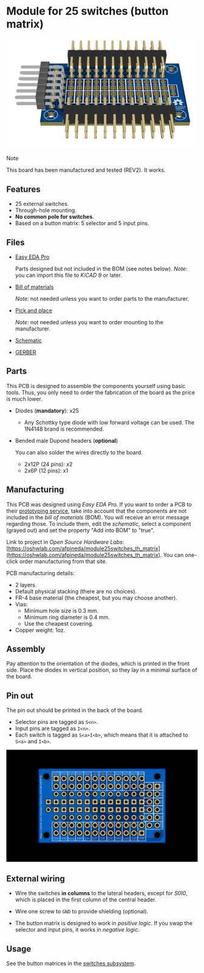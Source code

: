 # Module for 25 switches (button matrix)

![Module for 25 switches (through-hole)](./ModuleBtnMatrix25sw.png)

> [!NOTE]
> This board has been manufactured and tested (REV2).
> It works.

## Features

- 25 external switches.
- Through-hole mounting.
- **No common pole for switches**.
- Based on a button matrix: 5 selector and 5 input pins.

## Files

- [Easy EDA Pro](./ModuleBtnMatrix25sw.epro)

  Parts designed but not included in the BOM (see notes below).
  *Note:* you can import this file to *KiCAD 9* or later.

- [Bill of materials](./ModuleBtnMatrix25sw_BOM.csv)

  *Note:* not needed unless you want to order parts to the manufacturer.

- [Pick and place](./ModuleBtnMatrix25sw_PickAndPlace.csv)

  *Note:* not needed unless you want to order mounting to the manufacturer.

- [Schematic](./ModuleBtnMatrix25sw.pdf)
- [GERBER](./ModuleBtnMatrix25sw_GERBER.zip)

## Parts

This PCB is designed to assemble the components yourself using basic tools.
Thus, you only need to order the fabrication of the board as the price is much lower.

- Diodes (**mandatory**): x25

  - Any Schottky type diode with low forward voltage can be used.
    The 1N4148 brand is recommended.

- Bended male Dupond headers (**optional**)

  You can also solder the wires directly to the board.

  - 2x12P (24 pins): x2
  - 2x6P (12 pins): x1

## Manufacturing

This PCB was designed using *Easy EDA Pro*.
If you want to order a PCB to their
[prototyping service](https://jlcpcb.com/?href=easyeda-home),
take into account that the components are not included in the *bill of materials* (BOM).
You will receive an error message regarding those.
To include them, edit the *schematic*, select a component (grayed out) and
set the property "Add into BOM" to "true".

Link to project in *Open Source Hardware Labs*:
[https://oshwlab.com/afpineda/module25switches_th_matrix](https://oshwlab.com/afpineda/module25switches_th_matrix).
You can one-click order manufacturing from that site.

PCB manufacturing details:

- 2 layers.
- Default physical stacking (there are no choices).
- FR-4 base material (the cheapest, but you may choose another).
- Vias:
  - Minimum hole size is 0.3 mm.
  - Minimum ring diameter is 0.4 mm.
  - Use the cheapest covering.
- Copper weight: 1oz.

## Assembly

Pay attention to the orientation of the diodes,
which is printed in the front side.
Place the diodes in vertical position,
so they lay in a minimal surface of the board.

## Pin out

The pin out should be printed in the back of the board.

- Selector pins are tagged as `S<n>`.
- Input pins are tagged as `I<n>`.
- Each switch is tagged as `S<a>I<b>`,
  which means that it is attached to `S<a>` and `I<b>`.

![Pin out](./ModuleBtnMatrix25sw_pinout.png)

## External wiring

- Wire the switches **in columns** to the lateral headers,
  except for *S0I0*,
  which is placed in the first column of the central header.

- Wire one screw to `GND` to provide shielding (optional).

- The button matrix is designed to work in *positive logic*.
  If you swap the selector and input pins, it works in *negative logic*.

## Usage

See the button matrices in the [switches subsystem](../../hardware/subsystems/Switches/Switches_en.md).
